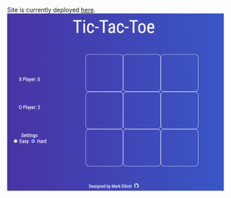 Site is currently deployed [here](https://mark-elliott5.github.io/Tic-Tac-Toe/).
![Tic-Tac-Toe](images/tictactoe.png)
